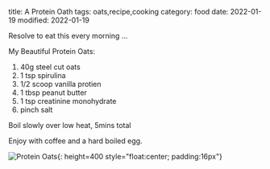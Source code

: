 title: A Protein Oath
tags: oats,recipe,cooking
category: food
date: 2022-01-19
modified: 2022-01-19

Resolve to eat this every morning ...

My Beautiful Protein Oats:

1. 40g steel cut oats
2. 1 tsp spirulina
3. 1/2 scoop vanilla protien
4. 1 tbsp peanut butter
5. 1 tsp creatinine monohydrate
6. pinch salt

Boil slowly over low heat, 5mins total

Enjoy with coffee and a hard boiled egg.

<!-- PELICAN_END_SUMMARY -->

![Protein Oats]({static}/images/2022/IMG_2199.png){: height=400 style="float:center; padding:16px"}

